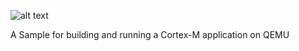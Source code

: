 ![alt text](https://wiki.qemu.org/images/0/0c/Qemu-logo.png)

A Sample for building and running a Cortex-M application on QEMU
